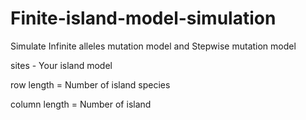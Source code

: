 # Finite-island-model-simulation

Simulate Infinite alleles mutation model and Stepwise mutation model 

sites - Your island model 

row length = Number of island species

column length = Number of island
